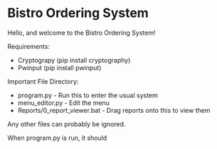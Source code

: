# Bistro Ordering System
Hello, and welcome to the Bistro Ordering System!

Requirements:
* Cryptograpy (pip install cryptography)
* Pwinput (pip install pwinput)

Important File Directory:
* program.py - Run this to enter the usual system
* menu_editor.py - Edit the menu
* Reports/0_report_viewer.bat - Drag reports onto this to view them

Any other files can probably be ignored. 

When program.py is run, it should 